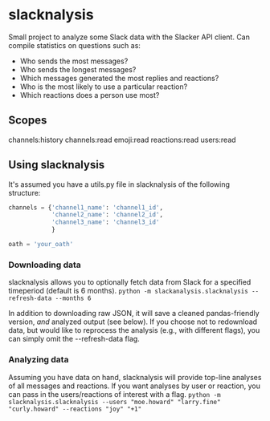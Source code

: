 # slacknalysis

Small project to analyze some Slack data with the Slacker API client.  Can compile statistics on questions such as:

- Who sends the most messages?
- Who sends the longest messages?
- Which messages generated the most replies and reactions?
- Who is the most likely to use a particular reaction?
- Which reactions does a person use most?

## Scopes

channels:history
channels:read
emoji:read
reactions:read
users:read

## Using slacknalysis

It's assumed you have a utils.py file in slacknalysis of the following structure:

```python
channels = {'channel1_name': 'channel1_id',
            'channel2_name': 'channel2_id',
            'channel3_name': 'channel3_id'
            }

oath = 'your_oath'
```

### Downloading data

slacknalysis allows you to optionally fetch data from Slack for a specified timeperiod (default is 6 months).
`python -m slackanalysis.slacknalysis --refresh-data --months 6`

In addition to downloading raw JSON, it will save a cleaned pandas-friendly version, *and* analyzed output (see below).  If you choose not to redownload data, but would like to reprocess the analysis (e.g., with different flags), you can simply omit the --refresh-data flag.

### Analyzing data

Assuming you have data on hand, slacknalysis will provide top-line analyses of all messages and reactions.  If you want analyses by user or reaction, you can pass in the users/reactions of interest with a flag.
`python -m slacknalysis.slacknalysis --users "moe.howard" "larry.fine" "curly.howard" --reactions "joy" "+1"`
